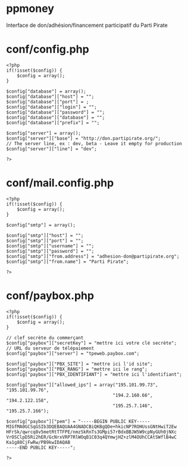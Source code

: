 # ppmoney
Interface de don/adhésion/financement participatif du Parti Pirate

# conf/config.php

    <?php
    if(!isset($config)) {
    	$config = array();
    }

    $config["database"] = array();
    $config["database"]["host"] = "";
    $config["database"]["port"] = ;
    $config["database"]["login"] = "";
    $config["database"]["password"] = "";
    $config["database"]["database"] = "";
    $config["database"]["prefix"] = "";

    $config["server"] = array();
    $config["server"]["base"] = "http://don.partipirate.org/";
    // The server line, ex : dev, beta - Leave it empty for production
    $config["server"]["line"] = "dev";

    ?>

# conf/mail.config.php

    <?php
    if(!isset($config)) {
        $config = array();
    }

    $config["smtp"] = array();

    $config["smtp"]["host"] = "";
    $config["smtp"]["port"] = "";
    $config["smtp"]["username"] = "";
    $config["smtp"]["password"] = "";
    $config["smtp"]["from.address"] = "adhesion-don@partipirate.org";
    $config["smtp"]["from.name"] = "Parti Pirate";

    ?>

# conf/paybox.php

    <?php
    if(!isset($config)) {
    	$config = array();
    }

    // clef secrète du commerçant
    $config["paybox"]["secretKey"] = "mettre ici votre clé secrète";
    // URL du serveur de télépaiement
    $config["paybox"]["server"] = "tpeweb.paybox.com";

    $config["paybox"]["PBX_SITE"] = "mettre ici l'id site";
    $config["paybox"]["PBX_RANG"] = "mettre ici le rang";
    $config["paybox"]["PBX_IDENTIFIANT"] = "mettre ici l'identifiant";

    $config["paybox"]["allowed_ips"] = array("195.101.99.73", "195.101.99.76",
                                            "194.2.160.66", "194.2.122.158",
                                            "195.25.7.146", "195.25.7.166");

    $config["paybox"]["pem"] = "-----BEGIN PUBLIC KEY-----
    MIGfMA0GCSqGSIb3DQEBAQUAA4GNADCBiQKBgQDe+hkicNP7ROHUssGNtHwiT2Ew
    HFrSk/qwrcq8v5metRtTTFPE/nmzSkRnTs3GMpi57rBdxBBJW5W9cpNyGUh0jNXc
    VrOSClpD5Ri2hER/GcNrxVRP7RlWOqB1C03q4QYmwjHZ+zlM4OUhCCAtSWflB4wC
    Ka1g88CjFwRw/PB9kwIDAQAB
    -----END PUBLIC KEY-----";

    ?>
